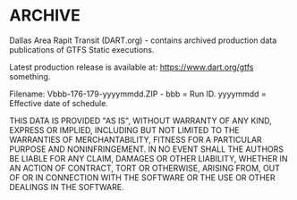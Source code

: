 # ARCHIVE

Dallas Area Rapit Transit (DART.org) - contains archived production data publications of GTFS Static executions.

Latest production release is available at: https://www.dart.org/gtfs something.

Filename: Vbbb-176-179-yyyymmdd.ZIP  - bbb = Run ID.  yyyymmdd = Effective date of schedule.

THIS DATA IS PROVIDED "AS IS", WITHOUT WARRANTY OF ANY KIND, EXPRESS OR IMPLIED, INCLUDING BUT NOT LIMITED TO THE WARRANTIES OF MERCHANTABILITY, FITNESS FOR A PARTICULAR PURPOSE AND NONINFRINGEMENT. IN NO EVENT SHALL THE AUTHORS BE LIABLE FOR ANY CLAIM, DAMAGES OR OTHER LIABILITY, WHETHER IN AN ACTION OF CONTRACT, TORT OR OTHERWISE, ARISING FROM, OUT OF OR IN CONNECTION WITH THE SOFTWARE OR THE USE OR OTHER DEALINGS IN THE SOFTWARE.


